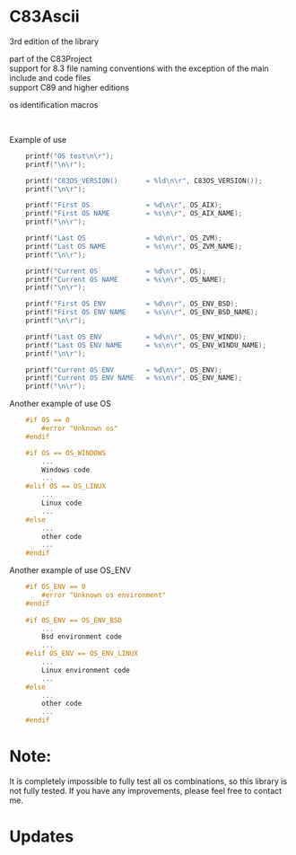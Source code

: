 # C83Ascii

3rd edition of the library

part of the C83Project<br>
support for 8.3 file naming conventions with the exception of the main include and code files<br>
support C89 and higher editions<br>

os identification macros

<br>

Example of use
```c
    printf("OS test\n\r");
    printf("\n\r");

    printf("C83OS_VERSION()       = %ld\n\r", C83OS_VERSION());
    printf("\n\r");

    printf("First OS              = %d\n\r", OS_AIX);
    printf("First OS NAME         = %s\n\r", OS_AIX_NAME);
    printf("\n\r");

    printf("Last OS               = %d\n\r", OS_ZVM);
    printf("Last OS NAME          = %s\n\r", OS_ZVM_NAME);
    printf("\n\r");

    printf("Current OS            = %d\n\r", OS);
    printf("Current OS NAME       = %s\n\r", OS_NAME);
    printf("\n\r");

    printf("First OS ENV          = %d\n\r", OS_ENV_BSD);
    printf("First OS ENV NAME     = %s\n\r", OS_ENV_BSD_NAME);
    printf("\n\r");

    printf("Last OS ENV           = %d\n\r", OS_ENV_WINDU);
    printf("Last OS ENV NAME      = %s\n\r", OS_ENV_WINDU_NAME);
    printf("\n\r");

    printf("Current OS ENV        = %d\n\r", OS_ENV);
    printf("Current OS ENV NAME   = %s\n\r", OS_ENV_NAME);
    printf("\n\r");
```

Another example of use OS
```c
    #if OS == 0
        #error "Unknown os"
    #endif

    #if OS == OS_WINDOWS
        ...
        Windows code
        ...
    #elif OS == OS_LINUX
        ...
        Linux code
        ...
    #else
        ...
        other code
        ...
    #endif
```

Another example of use OS_ENV
```c
    #if OS_ENV == 0
        #error "Unknown os environment"
    #endif
 
    #if OS_ENV == OS_ENV_BSD
        ...
        Bsd environment code
        ...
    #elif OS_ENV == OS_ENV_LINUX
        ...
        Linux environment code
        ...
    #else
        ...
        other code
        ...
    #endif
```

# Note:
It is completely impossible to fully test all os combinations, 
so this library is not fully tested. If you have any improvements, 
please feel free to contact me.


# Updates
<br>


